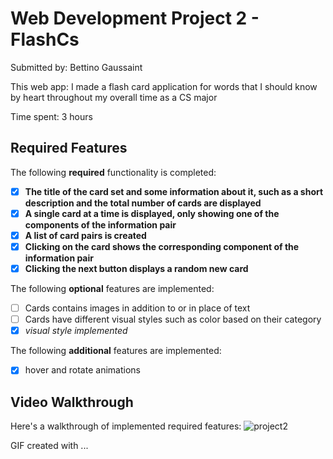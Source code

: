 # Web Development Project 2 - FlashCs

Submitted by: Bettino Gaussaint

This web app: I made a flash card application for words that I should know by heart throughout my overall time as a CS major

Time spent: 3 hours

## Required Features

The following **required** functionality is completed:

- [x] **The title of the card set and some information about it, such as a short description and the total number of cards are displayed**
- [x] **A single card at a time is displayed, only showing one of the components of the information pair**
- [x] **A list of card pairs is created**
- [x] **Clicking on the card shows the corresponding component of the information pair**
- [x] **Clicking the next button displays a random new card**

The following **optional** features are implemented:

- [ ] Cards contains images in addition to or in place of text
- [ ] Cards have different visual styles such as color based on their category
- [x] *visual style implemented*

The following **additional** features are implemented:
* [x] hover and rotate animations

## Video Walkthrough

Here's a walkthrough of implemented required features:
![project2](https://github.com/user-attachments/assets/6c3bbdc1-507f-4feb-b7f1-3e17bc0b66df)

<!-- Replace this with whatever GIF tool you used! -->
GIF created with ...  
<!-- Recommended tools:
[Recforth](https://apps.microsoft.com/detail/9p03bz82l9f2?hl=en-US&gl=US)
[Clipchamp](https://clipchamp.com/en/windows-video-editor/) for Windows


## Notes

When I implemented the rotate with the back and front I struggled with centering the back text, so I selected it separately and centered it.

## License

    Copyright [2024] [Bettino Gaussaint]

    Licensed under the Apache License, Version 2.0 (the "License");
    you may not use this file except in compliance with the License.
    You may obtain a copy of the License at

        http://www.apache.org/licenses/LICENSE-2.0

    Unless required by applicable law or agreed to in writing, software
    distributed under the License is distributed on an "AS IS" BASIS,
    WITHOUT WARRANTIES OR CONDITIONS OF ANY KIND, either express or implied.
    See the License for the specific language governing permissions and
    limitations under the License.
